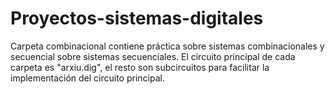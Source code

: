 # Proyectos-sistemas-digitales
Carpeta combinacional contiene práctica sobre sistemas combinacionales y secuencial sobre sistemas secuenciales.
El circuito principal de cada carpeta es "arxiu.dig", el resto son subcircuitos para facilitar la implementación del circuito principal.
